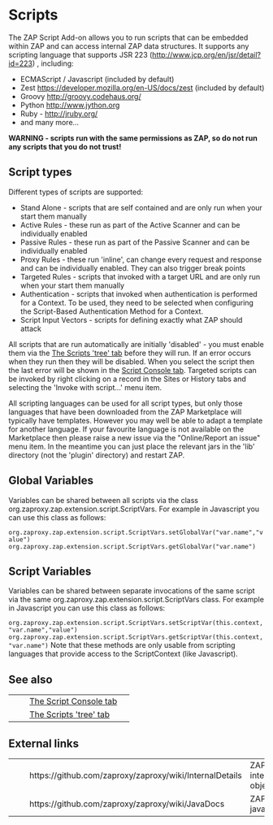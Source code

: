 # Scripts #

The ZAP Script Add-on allows you to run scripts that can be embedded within ZAP and can access internal ZAP data structures.
It supports any scripting language that supports JSR 223 (http://www.jcp.org/en/jsr/detail?id=223) , including:

 *  ECMAScript / Javascript (included by default)
 *  Zest https://developer.mozilla.org/en-US/docs/zest (included by default)
 *  Groovy http://groovy.codehaus.org/
 *  Python http://www.jython.org
 *  Ruby - http://jruby.org/
 *  and many more...

**WARNING - scripts run with the same permissions as ZAP, so do not run any scripts that you do not trust!**

## Script types ##

Different types of scripts are supported:

 *  Stand Alone - scripts that are self contained and are only run when your start them manually
 *  Active Rules - these run as part of the Active Scanner and can be individually enabled
 *  Passive Rules - these run as part of the Passive Scanner and can be individually enabled
 *  Proxy Rules - these run 'inline', can change every request and response and can be individually enabled. They can also trigger break points
 *  Targeted Rules - scripts that invoked with a target URL and are only run when your start them manually
 *  Authentication - scripts that invoked when authentication is performed for a Context. To be used, they need to be selected when configuring the Script-Based Authentication Method for a Context.
 *  Script Input Vectors - scripts for defining exactly what ZAP should attack

All scripts that are run automatically are initially 'disabled' - you must enable them via the [The Scripts 'tree' tab][The Scripts _tree_ tab] before they will run.
If an error occurs when they run then they will be disabled.
When you select the script then the last error will be shown in the [Script Console tab][].
Targeted scripts can be invoked by right clicking on a record in the Sites or History tabs and selecting the 'Invoke with script...' menu item.

All scripting languages can be used for all script types, but only those languages that have been downloaded from the ZAP Marketplace will typically have templates. However you may well be able to adapt a template for another language.
If your favourite language is not available on the Marketplace then please raise a new issue via the "Online/Report an issue" menu item.
In the meantime you can just place the relevant jars in the 'lib' directory (not the 'plugin' directory) and restart ZAP.


## Global Variables ##

Variables can be shared between all scripts via the class org.zaproxy.zap.extension.script.ScriptVars.
For example in Javascript you can use this class as follows:

`org.zaproxy.zap.extension.script.ScriptVars.setGlobalVar("var.name","value") org.zaproxy.zap.extension.script.ScriptVars.getGlobalVar("var.name")`

## Script Variables ##

Variables can be shared between separate invocations of the same script via the same org.zaproxy.zap.extension.script.ScriptVars class.
For example in Javascript you can use this class as follows:

`org.zaproxy.zap.extension.script.ScriptVars.setScriptVar(this.context, "var.name","value") org.zaproxy.zap.extension.script.ScriptVars.getScriptVar(this.context, "var.name")`
Note that these methods are only usable from scripting languages that provide access to the ScriptContext (like Javascript).

## See also ##

<table> 
 <tbody>
  <tr> 
   <td>&nbsp;&nbsp;&nbsp;&nbsp;</td> 
   <td><a href="HelpAddonsScriptsConsole" rel="nofollow">The Script Console tab</a></td>
   <td></td> 
  </tr> 
  <tr> 
   <td>&nbsp;&nbsp;&nbsp;&nbsp;</td> 
   <td><a href="HelpAddonsScriptsTree" rel="nofollow">The Scripts 'tree' tab</a></td>
   <td></td> 
  </tr> 
 </tbody>
</table>

## External links ##

<table> 
 <tbody>
  <tr> 
   <td>&nbsp;&nbsp;&nbsp;&nbsp;</td> 
   <td>https://github.com/zaproxy/zaproxy/wiki/InternalDetails</td> 
   <td>ZAP internal objects</td>
  </tr> 
  <tr> 
   <td>&nbsp;&nbsp;&nbsp;&nbsp;</td> 
   <td>https://github.com/zaproxy/zaproxy/wiki/JavaDocs</td> 
   <td>ZAP javadocs</td> 
  </tr> 
 </tbody>
</table>


[The Scripts _tree_ tab]: HelpAddonsScriptsTree
[Script Console tab]: HelpAddonsScriptsConsole